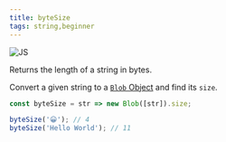 ```yaml
---
title: byteSize
tags: string,beginner
---
```


![JS](https://img.shields.io/badge/supports-javascript-yellow.svg?style=flat-square)

Returns the length of a string in bytes.

Convert a given string to a [`Blob` Object](https://developer.mozilla.org/en-US/docs/Web/API/Blob) and find its `size`.

```js
const byteSize = str => new Blob([str]).size;
```

```js
byteSize('😀'); // 4
byteSize('Hello World'); // 11
```